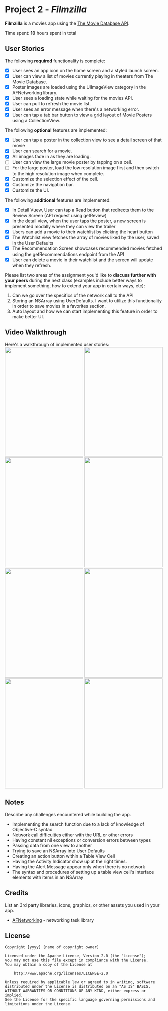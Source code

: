 # Project 2 - *Filmzilla*

**Filmzilla** is a movies app using the [The Movie Database API](http://docs.themoviedb.apiary.io/#).

Time spent: **10** hours spent in total

## User Stories

The following **required** functionality is complete:

- [x] User sees an app icon on the home screen and a styled launch screen.
- [x] User can view a list of movies currently playing in theaters from The Movie Database.
- [x] Poster images are loaded using the UIImageView category in the AFNetworking library.
- [x] User sees a loading state while waiting for the movies API.
- [x] User can pull to refresh the movie list.
- [x] User sees an error message when there's a networking error.
- [x] User can tap a tab bar button to view a grid layout of Movie Posters using a CollectionView.

The following **optional** features are implemented:
- [x] User can tap a poster in the collection view to see a detail screen of that movie
- [x] User can search for a movie.
- [x] All images fade in as they are loading.
- [ ] User can view the large movie poster by tapping on a cell.
- [ ] For the large poster, load the low resolution image first and then switch to the high resolution image when complete.
- [x] Customize the selection effect of the cell.
- [x] Customize the navigation bar.
- [x] Customize the UI.

The following **additional** features are implemented:

- [x] In Detail Vuew, User can tap a Read button that redirects them to the Review Screen (API request using getReview)
- [x] In the detail view, when the user taps the poster, a new screen is presented modally where they can view the trailer
- [x] Users can add a movie to their watchlist by clicking the heart button
- [x] The Watchlist view fetches the array of movies liked by the user, saved in the User Defaults
- [x] The Recommendation Screen showcases recommended movies fetched using the getRecommendations endpoint from the API
- [x] User can delete a movie in their watchlist and the screen will update when they  refresh.

Please list two areas of the assignment you'd like to **discuss further with your peers** during the next class (examples include better ways to implement something, how to extend your app in certain ways, etc):

1. Can we go over the specifics of the network call to the API
2. Storing an NSArray using UserDefaults. I want to utilize this functionality in order to save movies in a favorites section.
3. Auto layout and how we can start implementing this feature in order to make better UI.

## Video Walkthrough

Here's a walkthrough of implemented user stories: <br />
<img src="gif1.gif" width="250" height="350"/>
<img src="gif2.gif" width="250" height="350"/>
<img src="gif3.gif" width="250" height="350"/>
<img src="gif4.gif" width="250" height="350"/>
<img src="gif5.gif" width="250" height="350"/>
<img src="gif6.gif" width="250" height="350"/>
<img src="gif7.gif" width="250" height="350"/>
<img src="gif8.gif" width="250" height="350"/>

## Notes

Describe any challenges encountered while building the app.
- Implementing the search function due to a lack of knowledge of Objective-C syntax
- Network call difficulties either with the URL or other errors
- Having constant nil exceptions or conversion errors between types
- Passing data from one view to another
- Trying to save an NSArray into User Defaults
- Creating an action button within a Table View Cell
- Having the Activity Indicator show up at the right times.
- Having the Alert Message appear only when there is no network 
- The syntax and procedures of setting up a table view cell's interface elements with items in an NSArray

## Credits

List an 3rd party libraries, icons, graphics, or other assets you used in your app.

- [AFNetworking](https://github.com/AFNetworking/AFNetworking) - networking task library

## License

    Copyright [yyyy] [name of copyright owner]

    Licensed under the Apache License, Version 2.0 (the "License");
    you may not use this file except in compliance with the License.
    You may obtain a copy of the License at

        http://www.apache.org/licenses/LICENSE-2.0

    Unless required by applicable law or agreed to in writing, software
    distributed under the License is distributed on an "AS IS" BASIS,
    WITHOUT WARRANTIES OR CONDITIONS OF ANY KIND, either express or implied.
    See the License for the specific language governing permissions and
    limitations under the License.
